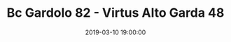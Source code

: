 ---
title: Bc Gardolo 82 - Virtus Alto Garda 48
date: 2019-03-10 19:00:00
squadra-a: Bc Gardolo
punteggio-a: 82
squadra-b: Virtus Alto Garda
punteggio-b: 48
partite/squadra: serie-d-18-19
luogo: Centro Sportivo Trento Nord
categoria: serie d
---